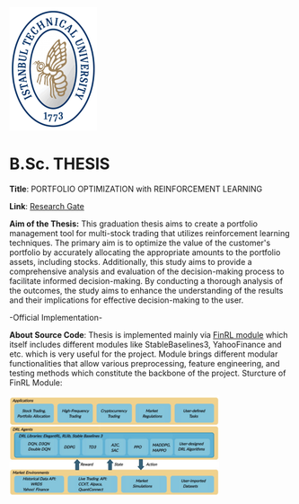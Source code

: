 ![Screenshot](itu_logo.png "ITU logo") 
# B.Sc. THESIS
**Title**: PORTFOLIO OPTIMIZATION with REINFORCEMENT LEARNING

**Link**: [Research Gate](https://www.researchgate.net/publication/374069161_PORTFOLIO_OPTIMIZATION_with_REINFORCEMENT_LEARNING)

**Aim of the Thesis:**
This graduation thesis aims to create a portfolio management tool for multi-stock trading that utilizes reinforcement learning techniques. The primary aim is to optimize the value of the customer's portfolio by accurately allocating the appropriate amounts to the portfolio assets, including stocks. Additionally, this study aims to provide a comprehensive analysis and evaluation of the decision-making process to facilitate informed decision-making. By conducting a thorough analysis of the outcomes, the study aims to enhance the understanding of the results and their implications for effective decision-making to the user.


-Official Implementation-

**About Source Code**:
Thesis is implemented mainly via [FinRL module](https://github.com/AI4Finance-Foundation/FinRL) which itself includes different modules like StableBaselines3, YahooFinance and etc. which is very useful for the project. Module brings different modular functionalities that allow various preprocessing, feature engineering, and testing methods which constitute the backbone of the project.
Sturcture of FinRL Module:

![Screenshot](finRL.png "FinRL Structure") 


